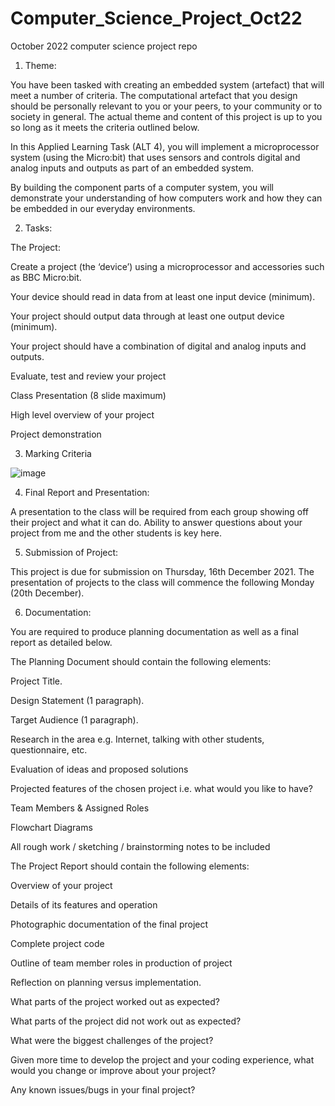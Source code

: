 # Computer_Science_Project_Oct22
October 2022 computer science project repo

1. Theme: 

 

You have been tasked with creating an embedded system (artefact) that will meet a number of criteria. The computational artefact that you design should be personally relevant to you or your peers, to your community or to society in general. The actual theme and content of this project is up to you so long as it meets the criteria outlined below. 

 

In this Applied Learning Task (ALT 4), you will implement a microprocessor system (using the Micro:bit) that uses sensors and controls digital and analog inputs and outputs as part of an embedded system. 

 

By building the component parts of a computer system, you will demonstrate your understanding of how computers work and how they can be embedded in our everyday environments. 

 

 

2. Tasks: 

The Project: 

Create a project (the ‘device’) using a microprocessor and accessories such as BBC Micro:bit. 

Your device should read in data from at least one input device (minimum). 

Your project should output data through at least one output device (minimum). 

Your project should have a combination of digital and analog inputs and outputs. 

Evaluate, test and review your project 

 

Class Presentation (8 slide maximum) 

High level overview of your project 

Project demonstration 

3. Marking Criteria

 ![image](https://user-images.githubusercontent.com/73748751/195307711-d6059c42-8a22-4a47-9dee-61bf34012ea5.png)
 
 4. Final Report and Presentation: 

A presentation to the class will be required from each group showing off their project and what it can do. Ability to answer questions about your project from me and the other students is key here. 

 

5. Submission of Project: 

This project is due for submission on Thursday, 16th December 2021. The presentation of projects to the class will commence the following Monday (20th December). 

 

6. Documentation: 

 

You are required to produce planning documentation as well as a final report as detailed below. 

 

The Planning Document should contain the following elements: 

Project Title. 

Design Statement (1 paragraph). 

Target Audience (1 paragraph). 

Research in the area e.g. Internet, talking with other students, questionnaire, etc. 

Evaluation of ideas and proposed solutions 

Projected features of the chosen project i.e. what would you like to have? 

Team Members & Assigned Roles 

Flowchart Diagrams 

All rough work / sketching / brainstorming notes to be included 

 

The Project Report should contain the following elements: 

Overview of your project 

Details of its features and operation 

Photographic documentation of the final project 

Complete project code 

Outline of team member roles in production of project 

Reflection on planning versus implementation. 

What parts of the project worked out as expected? 

What parts of the project did not work out as expected? 

What were the biggest challenges of the project? 

Given more time to develop the project and your coding experience, what would you change or improve about your project? 

Any known issues/bugs in your final project?
